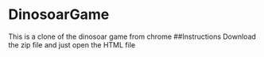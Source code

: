 # DinosoarGame
 This is a clone of the dinosoar game from chrome
##Instructions
Download the zip file and just open the HTML file 
